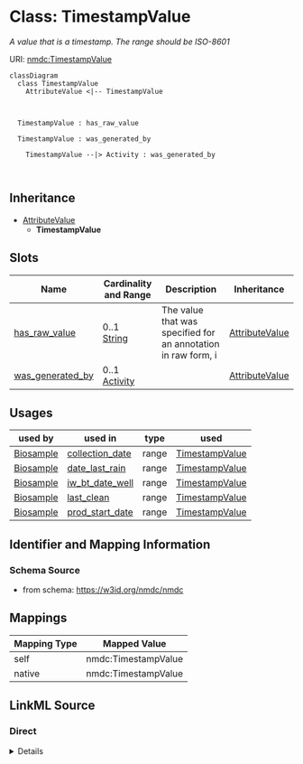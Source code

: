 # Class: TimestampValue


_A value that is a timestamp. The range should be ISO-8601_





URI: [nmdc:TimestampValue](https://w3id.org/nmdc/TimestampValue)















```mermaid
classDiagram
  class TimestampValue
    AttributeValue <|-- TimestampValue
    
    
    
  TimestampValue : has_raw_value
    
  TimestampValue : was_generated_by
    
    TimestampValue --|> Activity : was_generated_by
    
  

```






## Inheritance
* [AttributeValue](AttributeValue.md)
    * **TimestampValue**



## Slots

| Name | Cardinality and Range | Description | Inheritance |
| ---  | --- | --- | --- |
| [has_raw_value](has_raw_value.md) | 0..1 <br/> [String](String.md) | The value that was specified for an annotation in raw form, i | [AttributeValue](AttributeValue.md) |
| [was_generated_by](was_generated_by.md) | 0..1 <br/> [Activity](Activity.md) |  | [AttributeValue](AttributeValue.md) |





## Usages

| used by | used in | type | used |
| ---  | --- | --- | --- |
| [Biosample](Biosample.md) | [collection_date](collection_date.md) | range | [TimestampValue](TimestampValue.md) |
| [Biosample](Biosample.md) | [date_last_rain](date_last_rain.md) | range | [TimestampValue](TimestampValue.md) |
| [Biosample](Biosample.md) | [iw_bt_date_well](iw_bt_date_well.md) | range | [TimestampValue](TimestampValue.md) |
| [Biosample](Biosample.md) | [last_clean](last_clean.md) | range | [TimestampValue](TimestampValue.md) |
| [Biosample](Biosample.md) | [prod_start_date](prod_start_date.md) | range | [TimestampValue](TimestampValue.md) |






## Identifier and Mapping Information







### Schema Source


* from schema: https://w3id.org/nmdc/nmdc





## Mappings

| Mapping Type | Mapped Value |
| ---  | ---  |
| self | nmdc:TimestampValue |
| native | nmdc:TimestampValue |





## LinkML Source

<!-- TODO: investigate https://stackoverflow.com/questions/37606292/how-to-create-tabbed-code-blocks-in-mkdocs-or-sphinx -->

### Direct

<details>
```yaml
name: TimestampValue
description: A value that is a timestamp. The range should be ISO-8601
notes:
- 'removed the following slots: year, month, day'
from_schema: https://w3id.org/nmdc/nmdc
is_a: AttributeValue

```
</details>

### Induced

<details>
```yaml
name: TimestampValue
description: A value that is a timestamp. The range should be ISO-8601
notes:
- 'removed the following slots: year, month, day'
from_schema: https://w3id.org/nmdc/nmdc
is_a: AttributeValue
attributes:
  has_raw_value:
    name: has_raw_value
    description: The value that was specified for an annotation in raw form, i.e.
      a string. E.g. "2 cm" or "2-4 cm"
    from_schema: https://w3id.org/nmdc/nmdc
    rank: 1000
    domain: AttributeValue
    multivalued: false
    alias: has_raw_value
    owner: TimestampValue
    domain_of:
    - AttributeValue
    - QuantityValue
    range: string
  was_generated_by:
    name: was_generated_by
    from_schema: https://w3id.org/nmdc/nmdc
    mappings:
    - prov:wasGeneratedBy
    rank: 1000
    alias: was_generated_by
    owner: TimestampValue
    domain_of:
    - DataObject
    - AttributeValue
    - FunctionalAnnotation
    range: Activity

```
</details>